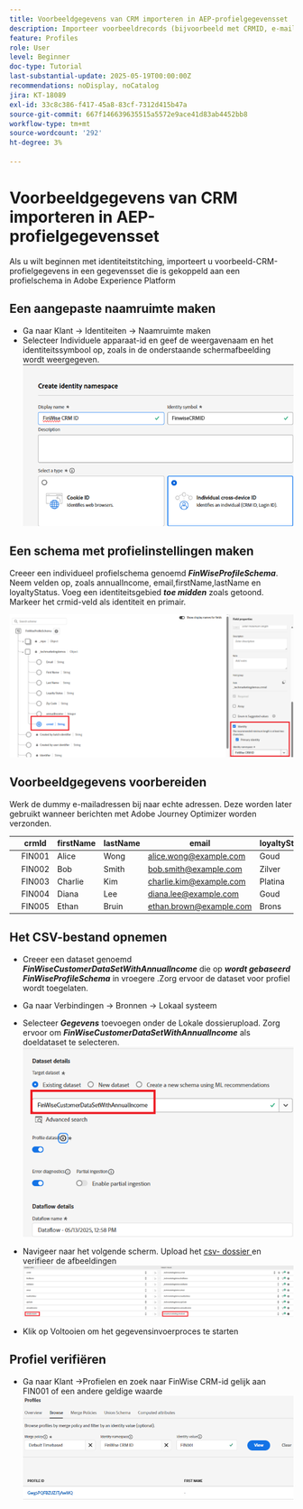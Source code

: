 ```yaml
---
title: Voorbeeldgegevens van CRM importeren in AEP-profielgegevensset
description: Importeer voorbeeldrecords (bijvoorbeeld met CRMID, e-mail, inkomsten, postcode) om te controleren of AEP deze profielen correct kan koppelen aan anonieme webbezoekers op basis van gedeelde id's, zoals ECID.
feature: Profiles
role: User
level: Beginner
doc-type: Tutorial
last-substantial-update: 2025-05-19T00:00:00Z
recommendations: noDisplay, noCatalog
jira: KT-18089
exl-id: 33c8c386-f417-45a8-83cf-7312d415b47a
source-git-commit: 667f146639635515a5572e9ace41d83ab4452bb8
workflow-type: tm+mt
source-wordcount: '292'
ht-degree: 3%

---
```


# Voorbeeldgegevens van CRM importeren in AEP-profielgegevensset

Als u wilt beginnen met identiteitstitching, importeert u voorbeeld-CRM-profielgegevens in een gegevensset die is gekoppeld aan een profielschema in Adobe Experience Platform

## Een aangepaste naamruimte maken

* Ga naar Klant -> Identiteiten -> Naamruimte maken
* Selecteer Individuele apparaat-id en geef de weergavenaam en het identiteitssymbool op, zoals in de onderstaande schermafbeelding wordt weergegeven.
  ![ douane-namespace ](assets/custom-namespace.png)

## Een schema met profielinstellingen maken

Creeer een individueel profielschema genoemd **_FinWiseProfileSchema_**. Neem velden op, zoals annualIncome, email,firstName,lastName en loyaltyStatus.
Voeg een identiteitsgebied **_toe midden_** zoals getoond. Markeer het crmid-veld als identiteit en primair.


![ profiel-schema ](assets/finwise-profile-schema.png)

## Voorbeeldgegevens voorbereiden

Werk de dummy e-mailadressen bij naar echte adressen. Deze worden later gebruikt wanneer berichten met Adobe Journey Optimizer worden verzonden.

|   | crmId | firstName | lastName | email | loyaltyStatus | zipCode | jaarinkomen |
|---|--------|-----------|----------|-------------------------|---------------|---------|--------------|
|   | FIN001 | Alice | Wong | alice.wong@example.com | Goud | 92128 | 120000 |
|   | FIN002 | Bob | Smith | bob.smith@example.com | Zilver | 92126 | 85000 |
|   | FIN003 | Charlie | Kim | charlie.kim@example.com | Platina | 60614 | 175000 |
|   | FIN004 | Diana | Lee | diana.lee@example.com | Goud | 30303 | 98000 |
|   | FIN005 | Ethan | Bruin | ethan.brown@example.com | Brons | 75201 | 60000 |

## Het CSV-bestand opnemen

* Creeer een dataset genoemd **_FinWiseCustomerDataSetWithAnnualIncome_** die op **_wordt gebaseerd FinWiseProfileSchema_** in vroegere .Zorg ervoor de dataset voor profiel wordt toegelaten.

* Ga naar Verbindingen -> Bronnen -> Lokaal systeem
* Selecteer **_Gegevens_** toevoegen onder de Lokale dossierupload. Zorg ervoor om _**FinWiseCustomerDataSetWithAnnualIncome**_ als doeldataset te selecteren.
  ![ ingest-csv ](assets/ingest-csv-into-dataset.png)
* Navigeer naar het volgende scherm. Upload het [ csv- dossier ](assets/finwise_profiles.csv) en verifieer de afbeeldingen
  ![ afbeeldingen ](assets/mappings.png)

* Klik op Voltooien om het gegevensinvoerproces te starten

## Profiel verifiëren

* Ga naar Klant ->Profielen en zoek naar FinWise CRM-id gelijk aan FIN001 of een andere geldige waarde
  ![ verifieer-profiel ](assets/verify-profiles.png)
